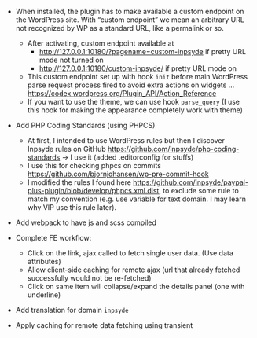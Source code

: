 - When installed, the plugin has to make available a custom endpoint on the WordPress site. With “custom endpoint” we mean an arbitrary URL not recognized by WP as a standard URL, like a permalink or so.
  - After activating, custom endpoint available at
    - http://127.0.0.1:10180/?pagename=custom-inpsyde if pretty URL mode not turned on
    - http://127.0.0.1:10180/custom-inpsyde/ if pretty URL mode on
  - This custom endpoint set up with hook `init` before main WordPress parse request process fired to avoid extra actions on widgets ... https://codex.wordpress.org/Plugin_API/Action_Reference
  - If you want to use the theme, we can use hook `parse_query` (I use this hook for making the appearance completely work with theme)

- Add PHP Coding Standards (using PHPCS)
  - At first, I intended to use WordPress rules but then I discover Inpsyde rules on GitHub https://github.com/inpsyde/php-coding-standards -> I use it (added .editorconfig for stuffs)
  - I use this for checking phpcs on commits https://github.com/bjornjohansen/wp-pre-commit-hook
  - I modified the rules I found here https://github.com/inpsyde/paypal-plus-plugin/blob/develop/phpcs.xml.dist, to exclude some rule to match my convention (e.g. use variable for text domain. I may learn why VIP use this rule later).
  
- Add webpack to have js and scss compiled
- Complete FE workflow:
  - Click on the link, ajax called to fetch single user data. (Use data attributes)
  - Allow client-side caching for remote ajax (url that already fetched successfully would not be re-fetched)
  - Click on same item will collapse/expand the details panel (one with underline)

- Add translation for domain `inpsyde`
- Apply caching for remote data fetching using transient
